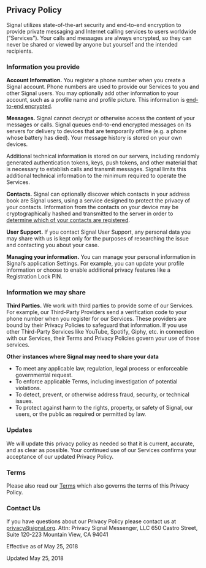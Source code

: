 Privacy Policy
--------------

Signal utilizes state-of-the-art security and end-to-end encryption to provide private messaging and Internet calling services to users worldwide (“Services”). Your calls and messages are always encrypted, so they can never be shared or viewed by anyone but yourself and the intended recipients.

### Information you provide

**Account Information.** You register a phone number when you create a Signal account. Phone numbers are used to provide our Services to you and other Signal users. You may optionally add other information to your account, such as a profile name and profile picture. This information is [end-to-end encrypted](https://signal.org/blog/signal-profiles-beta/).

**Messages.** Signal cannot decrypt or otherwise access the content of your messages or calls. Signal queues end-to-end encrypted messages on its servers for delivery to devices that are temporarily offline (e.g. a phone whose battery has died). Your message history is stored on your own devices.

Additional technical information is stored on our servers, including randomly generated authentication tokens, keys, push tokens, and other material that is necessary to establish calls and transmit messages. Signal limits this additional technical information to the minimum required to operate the Services.

**Contacts.** Signal can optionally discover which contacts in your address book are Signal users, using a service designed to protect the privacy of your contacts. Information from the contacts on your device may be cryptographically hashed and transmitted to the server in order to [determine which of your contacts are registered](https://signal.org/blog/contact-discovery/).

**User Support.** If you contact Signal User Support, any personal data you may share with us is kept only for the purposes of researching the issue and contacting you about your case.

**Managing your information.** You can manage your personal information in Signal’s application Settings. For example, you can update your profile information or choose to enable additional privacy features like a Registration Lock PIN.

### Information we may share

**Third Parties.** We work with third parties to provide some of our Services. For example, our Third-Party Providers send a verification code to your phone number when you register for our Services. These providers are bound by their Privacy Policies to safeguard that information. If you use other Third-Party Services like YouTube, Spotify, Giphy, etc. in connection with our Services, their Terms and Privacy Policies govern your use of those services.

**Other instances where Signal may need to share your data**

* To meet any applicable law, regulation, legal process or enforceable governmental request.
* To enforce applicable Terms, including investigation of potential violations.
* To detect, prevent, or otherwise address fraud, security, or technical issues.
* To protect against harm to the rights, property, or safety of Signal, our users, or the public as required or permitted by law.

### Updates

We will update this privacy policy as needed so that it is current, accurate, and as clear as possible. Your continued use of our Services confirms your acceptance of our updated Privacy Policy.

### Terms

Please also read our [Terms](#terms-of-service) which also governs the terms of this Privacy Policy.

### Contact Us

If you have questions about our Privacy Policy please contact us at privacy@signal.org. Attn: Privacy Signal Messenger, LLC 650 Castro Street, Suite 120-223 Mountain View, CA 94041

Effective as of May 25, 2018

Updated May 25, 2018